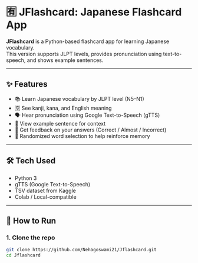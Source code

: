 # 🈶 JFlashcard: Japanese Flashcard App

**JFlashcard** is a Python-based flashcard app for learning Japanese vocabulary.  
This version supports JLPT levels, provides pronunciation using text-to-speech, and shows example sentences.

---

## ✨ Features

- 📚 Learn Japanese vocabulary by JLPT level (N5–N1)
- 🈳 See kanji, kana, and English meaning
- 🗣️ Hear pronunciation using Google Text-to-Speech (gTTS)
- 📘 View example sentence for context
- 🎯 Get feedback on your answers (Correct / Almost / Incorrect)
- 🔁 Randomized word selection to help reinforce memory

---

## 🛠 Tech Used

- Python 3
- gTTS (Google Text-to-Speech)
- TSV dataset from Kaggle
- Colab / Local-compatible

---

## 🚀 How to Run

### 1. Clone the repo
```bash
git clone https://github.com/Nehagoswami21/Jflashcard.git
cd Jflashcard

